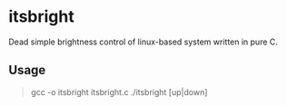 # itsbright

Dead simple brightness control of linux-based system written in pure C.

## Usage

> gcc -o itsbright itsbright.c
> ./itsbright [up|down]
